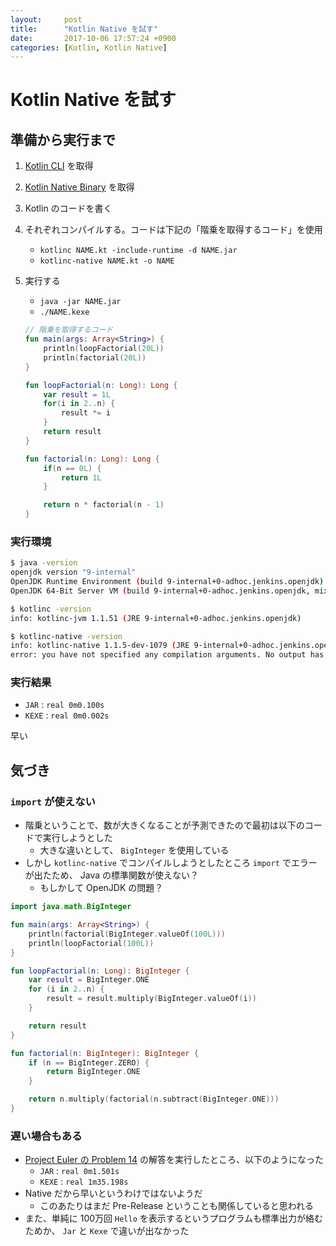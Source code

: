 ```yaml
---
layout:     post
title:      "Kotlin Native を試す"
date:       2017-10-06 17:57:24 +0900
categories: [Kotlin, Kotlin Native]
---
```


# Kotlin Native を試す

## 準備から実行まで

1. [Kotlin CLI](https://kotlinlang.org/docs/tutorials/command-line.html) を取得

2. [Kotlin Native Binary](https://github.com/JetBrains/kotlin-native/releases) を取得

3. Kotlin のコードを書く

4. それぞれコンパイルする。コードは下記の「階乗を取得するコード」を使用

   - `kotlinc NAME.kt -include-runtime -d NAME.jar`
   - `kotlinc-native NAME.kt -o NAME`

5. 実行する

   - `java -jar NAME.jar`
   - `./NAME.kexe`

   ```kotlin
   // 階乗を取得するコード
   fun main(args: Array<String>) {
       println(loopFactorial(20L))
       println(factorial(20L))
   }

   fun loopFactorial(n: Long): Long {
       var result = 1L
       for(i in 2..n) {
           result *= i
       }
       return result
   }

   fun factorial(n: Long): Long {
       if(n == 0L) {
           return 1L
       }

       return n * factorial(n - 1)
   }
   ```



### 実行環境

```bash
$ java -version
openjdk version "9-internal"
OpenJDK Runtime Environment (build 9-internal+0-adhoc.jenkins.openjdk)
OpenJDK 64-Bit Server VM (build 9-internal+0-adhoc.jenkins.openjdk, mixed mode)

$ kotlinc -version
info: kotlinc-jvm 1.1.51 (JRE 9-internal+0-adhoc.jenkins.openjdk)

$ kotlinc-native -version
info: kotlinc-native 1.1.5-dev-1079 (JRE 9-internal+0-adhoc.jenkins.openjdk)
error: you have not specified any compilation arguments. No output has been produced.
```



### 実行結果

* `JAR` : `real 0m0.100s`
* `KEXE` : `real 0m0.002s`

早い



## 気づき

### `import` が使えない

* 階乗ということで、数が大きくなることが予測できたので最初は以下のコードで実行しようとした
  * 大きな違いとして、 `BigInteger` を使用している
* しかし `kotlinc-native` でコンパイルしようとしたところ `import` でエラーが出たため、 Java の標準関数が使えない？
  * もしかして OpenJDK の問題？

```kotlin
import java.math.BigInteger

fun main(args: Array<String>) {
    println(factorial(BigInteger.valueOf(100L)))
    println(loopFactorial(100L))
}

fun loopFactorial(n: Long): BigInteger {
    var result = BigInteger.ONE
    for (i in 2..n) {
        result = result.multiply(BigInteger.valueOf(i))
    }

    return result
}

fun factorial(n: BigInteger): BigInteger {
    if (n == BigInteger.ZERO) {
        return BigInteger.ONE
    }

    return n.multiply(factorial(n.subtract(BigInteger.ONE)))
}
```



### 遅い場合もある

* [Project Euler の Problem 14](http://odz.sakura.ne.jp/projecteuler/index.php?cmd=read&page=Problem%2014) の解答を実行したところ、以下のようになった
  * `JAR` : `real 0m1.501s`
  * `KEXE` : `real 1m35.198s`
* Native だから早いというわけではないようだ
  * このあたりはまだ Pre-Release ということも関係していると思われる
* また、単純に 100万回 `Hello` を表示するというプログラムも標準出力が絡むためか、 `Jar` と `Kexe` で違いが出なかった